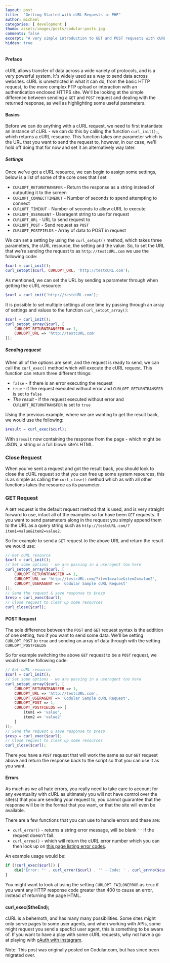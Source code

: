 ```yaml
---
layout: post
title:  "Getting Started with cURL Requests in PHP"
author: michael
categories: [ development ]
thumb: assets/images/posts/codular-posts.jpg
comments: false
excerpt: "A very simple introduction to GET and POST requests with cURL in PHP."
hidden: true
---
```


#### Preface

cURL allows transfer of data across a wide variety of protocols, and is a very powerful system. It's widely used as a way to send data across websites. cURL is unrestricted in what it can do, from the basic HTTP request, to the more complex FTP upload or interaction with an authentication enclosed HTTPS site. We'll be looking at the simple difference between sending a `GET` and `POST` request and dealing with the returned response, as well as highlighting some useful parameters.

#### Basics

Before we can do anything with a cURL request, we need to first instantiate an instance of cURL - we can do this by calling the function `curl_init();`, which returns a cURL resource. This function takes one parameter which is the URL that you want to send the request to, however, in our case, we'll hold off doing that for now and set it an alternatively way later.

##### Settings

Once we've got a cURL resource, we can begin to assign some settings, below is a list of some of the core ones that I set

- `CURLOPT_RETURNTRANSFER` - Return the response as a string instead of outputting it to the screen
- `CURLOPT_CONNECTTIMEOUT` - Number of seconds to spend attempting to connect
- `CURLOPT_TIMEOUT` - Number of seconds to allow cURL to execute
- `CURLOPT_USERAGENT` - Useragent string to use for request
- `CURLOPT_URL` - URL to send request to
- `CURLOPT_POST` - Send request as `POST`
- `CURLOPT_POSTFIELDS` - Array of data to POST in request

We can set a setting by using the `curl_setopt()` method, which takes three parameters, the cURL resource, the setting and the value. So, to set the URL that we're sending the request to as `http://testcURL.com` we use the following code:

```php
$curl = curl_init();
curl_setopt($curl, CURLOPT_URL, 'http://testcURL.com');
```

As mentioned, we can set the URL by sending a parameter through when getting the cURL resource:

```php
$curl = curl_init('http://testcURL.com');
```

It is possible to set multiple settings at one time by passing through an array of settings and values to the function `curl_setopt_array()`:

```php
$curl = curl_init();
curl_setopt_array($curl, [
    CURLOPT_RETURNTRANSFER => 1,
    CURLOPT_URL => 'http://testcURL.com'
]);
```

##### Sending request

When all of the options are sent, and the request is ready to send, we can call the `curl_exec()` method which will execute the cURL request. This function can return three different things:

- `false` - if there is an error executing the request
- `true` - if the request executed without error and `CURLOPT_RETURNTRANSFER` is set to `false`
- *The result* - if the request executed without error and `CURLOPT_RETURNTRANSFER` is set to `true`

Using the previous example, where we are wanting to get the result back, we would use the following: 

```php
$result = curl_exec($curl);
```

With `$result` now containing the response from the page - which might be JSON, a string or a full blown site's HTML.

### Close Request

When you've sent a request and got the result back, you should look to close the cURL request so that you can free up some system resources, this is as simple as calling the `curl_close()` method which as with all other functions takes the resource as its parameter.

### GET Request

A `GET` request is the default request method that is used, and is very straight forward to use, infact all of the examples so far have been `GET` requests. If you want to send parameters along in the request you simply append them to the URL as a query string such as `http://testcURL.com/?item1=value&item2=value2`.

So for example to send a `GET` request to the above URL and return the result we would use: 
    
```php
// Get cURL resource
$curl = curl_init();
// Set some options - we are passing in a useragent too here
curl_setopt_array($curl, [
    CURLOPT_RETURNTRANSFER => 1,
    CURLOPT_URL => 'http://testcURL.com/?item1=value&item2=value2',
    CURLOPT_USERAGENT => 'Codular Sample cURL Request'
]);
// Send the request & save response to $resp
$resp = curl_exec($curl);
// Close request to clear up some resources
curl_close($curl);
```

#### POST Request

The sole difference between the `POST` and `GET` request syntax is the addition of one setting, two if you want to send some data. We'll be setting `CURLOPT_POST` to `true` and sending an array of data through with the setting `CURLOPT_POSTFIELDS`

So for example switching the above `GET` request to be a `POST` request, we would use the following code:

```php
// Get cURL resource
$curl = curl_init();
// Set some options - we are passing in a useragent too here
curl_setopt_array($curl, [
    CURLOPT_RETURNTRANSFER => 1,
    CURLOPT_URL => 'http://testcURL.com',
    CURLOPT_USERAGENT => 'Codular Sample cURL Request',
    CURLOPT_POST => 1,
    CURLOPT_POSTFIELDS => [
        item1 => 'value',
        item2 => 'value2'
    ]
]);
// Send the request & save response to $resp
$resp = curl_exec($curl);
// Close request to clear up some resources
curl_close($curl);
```

There you have a `POST` request that will work the same as our `GET` request above and return the response back to the script so that you can use it as you want.


#### Errors

As much as we all hate errors, you really need to take care to account for any eventuality with cURL as ultimately you will not have control over the site(s) that you are sending your request to, you cannot guarantee that the response will be in the format that you want, or that the site will even be available.

There are a few functions that you can use to handle errors and these are:

- `curl_error()` - returns a string error message, will be blank `''` if the request doesn't fail.
- `curl_errno()` - which will return the cURL error number which you can then look up on [this page listing error codes](http://curl.haxx.se/libcurl/c/libcurl-errors.html).

An example usage would be: 

```php
if (!curl_exec($curl)) {
    die('Error: "' . curl_error($curl) . '" - Code: ' . curl_errno($curl));
}
```

You might want to look at using the setting `CURLOPT_FAILONERROR` as `true` if you want any HTTP response code greater than 400 to cause an error, instead of returning the page HTML.


#### curl_exec($theEnd);

cURL is a behemoth, and has many many possibilities. Some sites might only serve pages to some user agents, and when working with APIs, some might request you send a specfici user agent, this is something to be aware of. If you want to have a play with some cURL requests, why not have a go at playing with [oAuth with Instagram](http://codular.com/oauth-authentication-with-instagram). 
<div class='post-footer-note'>
Note: This post was originally posted on Codular.com, but has since been migrated over.
</div>